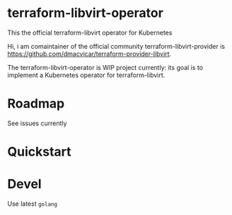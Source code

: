 # terraform-libvirt-operator
This the official terraform-libvirt operator for Kubernetes

Hi, i am comaintainer of the official community terraform-libvirt-provider is https://github.com/dmacvicar/terraform-provider-libvirt.


The terraform-libvirt-operator is WIP project currently: its goal is to implement a Kubernetes operator for terraform-libvirt.


# Roadmap

See issues currently

# Quickstart


# Devel

Use latest `golang`
